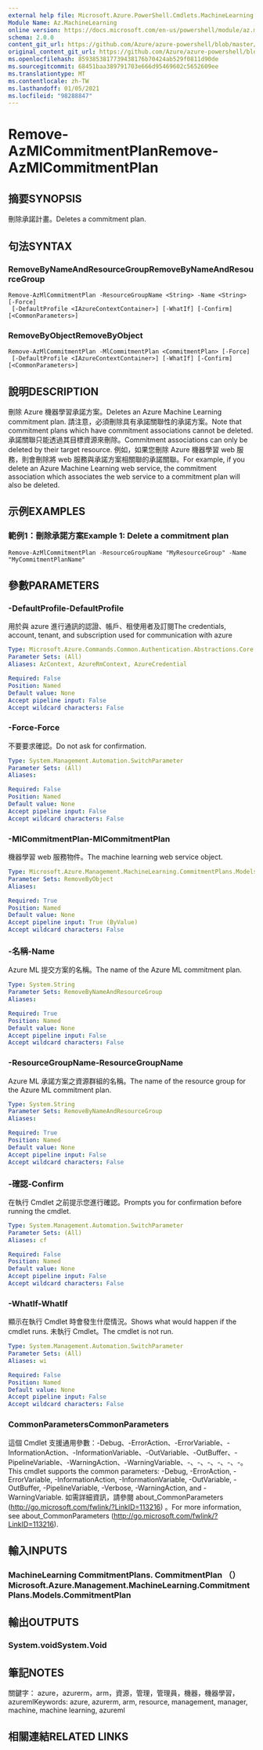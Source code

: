 ```yaml
---
external help file: Microsoft.Azure.PowerShell.Cmdlets.MachineLearning.dll-Help.xml
Module Name: Az.MachineLearning
online version: https://docs.microsoft.com/en-us/powershell/module/az.machinelearning/remove-azmlcommitmentplan
schema: 2.0.0
content_git_url: https://github.com/Azure/azure-powershell/blob/master/src/MachineLearning/MachineLearning/help/Remove-AzMlCommitmentPlan.md
original_content_git_url: https://github.com/Azure/azure-powershell/blob/master/src/MachineLearning/MachineLearning/help/Remove-AzMlCommitmentPlan.md
ms.openlocfilehash: 8593853817739438176b70424ab529f0811d90de
ms.sourcegitcommit: 68451baa389791703e666d95469602c5652609ee
ms.translationtype: MT
ms.contentlocale: zh-TW
ms.lasthandoff: 01/05/2021
ms.locfileid: "98288847"
---
```

# <span data-ttu-id="89c6b-101">Remove-AzMlCommitmentPlan</span><span class="sxs-lookup"><span data-stu-id="89c6b-101">Remove-AzMlCommitmentPlan</span></span>

## <span data-ttu-id="89c6b-102">摘要</span><span class="sxs-lookup"><span data-stu-id="89c6b-102">SYNOPSIS</span></span>
<span data-ttu-id="89c6b-103">刪除承諾計畫。</span><span class="sxs-lookup"><span data-stu-id="89c6b-103">Deletes a commitment plan.</span></span>

## <span data-ttu-id="89c6b-104">句法</span><span class="sxs-lookup"><span data-stu-id="89c6b-104">SYNTAX</span></span>

### <span data-ttu-id="89c6b-105">RemoveByNameAndResourceGroup</span><span class="sxs-lookup"><span data-stu-id="89c6b-105">RemoveByNameAndResourceGroup</span></span>
```
Remove-AzMlCommitmentPlan -ResourceGroupName <String> -Name <String> [-Force]
 [-DefaultProfile <IAzureContextContainer>] [-WhatIf] [-Confirm] [<CommonParameters>]
```

### <span data-ttu-id="89c6b-106">RemoveByObject</span><span class="sxs-lookup"><span data-stu-id="89c6b-106">RemoveByObject</span></span>
```
Remove-AzMlCommitmentPlan -MlCommitmentPlan <CommitmentPlan> [-Force]
 [-DefaultProfile <IAzureContextContainer>] [-WhatIf] [-Confirm] [<CommonParameters>]
```

## <span data-ttu-id="89c6b-107">說明</span><span class="sxs-lookup"><span data-stu-id="89c6b-107">DESCRIPTION</span></span>
<span data-ttu-id="89c6b-108">刪除 Azure 機器學習承諾方案。</span><span class="sxs-lookup"><span data-stu-id="89c6b-108">Deletes an Azure Machine Learning commitment plan.</span></span> <span data-ttu-id="89c6b-109">請注意，必須刪除具有承諾關聯性的承諾方案。</span><span class="sxs-lookup"><span data-stu-id="89c6b-109">Note that commitment plans which have commitment associations cannot be deleted.</span></span> <span data-ttu-id="89c6b-110">承諾關聯只能透過其目標資源來刪除。</span><span class="sxs-lookup"><span data-stu-id="89c6b-110">Commitment associations can only be deleted by their target resource.</span></span> <span data-ttu-id="89c6b-111">例如，如果您刪除 Azure 機器學習 web 服務，則會刪除將 web 服務與承諾方案相關聯的承諾關聯。</span><span class="sxs-lookup"><span data-stu-id="89c6b-111">For example, if you delete an Azure Machine Learning web service, the commitment association which associates the web service to a commitment plan will also be deleted.</span></span>

## <span data-ttu-id="89c6b-112">示例</span><span class="sxs-lookup"><span data-stu-id="89c6b-112">EXAMPLES</span></span>

### <span data-ttu-id="89c6b-113">範例1：刪除承諾方案</span><span class="sxs-lookup"><span data-stu-id="89c6b-113">Example 1: Delete a commitment plan</span></span>
```
Remove-AzMlCommitmentPlan -ResourceGroupName "MyResourceGroup" -Name "MyCommitmentPlanName"
```

## <span data-ttu-id="89c6b-114">參數</span><span class="sxs-lookup"><span data-stu-id="89c6b-114">PARAMETERS</span></span>

### <span data-ttu-id="89c6b-115">-DefaultProfile</span><span class="sxs-lookup"><span data-stu-id="89c6b-115">-DefaultProfile</span></span>
<span data-ttu-id="89c6b-116">用於與 azure 進行通訊的認證、帳戶、租使用者及訂閱</span><span class="sxs-lookup"><span data-stu-id="89c6b-116">The credentials, account, tenant, and subscription used for communication with azure</span></span>

```yaml
Type: Microsoft.Azure.Commands.Common.Authentication.Abstractions.Core.IAzureContextContainer
Parameter Sets: (All)
Aliases: AzContext, AzureRmContext, AzureCredential

Required: False
Position: Named
Default value: None
Accept pipeline input: False
Accept wildcard characters: False
```

### <span data-ttu-id="89c6b-117">-Force</span><span class="sxs-lookup"><span data-stu-id="89c6b-117">-Force</span></span>
<span data-ttu-id="89c6b-118">不要要求確認。</span><span class="sxs-lookup"><span data-stu-id="89c6b-118">Do not ask for confirmation.</span></span>

```yaml
Type: System.Management.Automation.SwitchParameter
Parameter Sets: (All)
Aliases:

Required: False
Position: Named
Default value: None
Accept pipeline input: False
Accept wildcard characters: False
```

### <span data-ttu-id="89c6b-119">-MlCommitmentPlan</span><span class="sxs-lookup"><span data-stu-id="89c6b-119">-MlCommitmentPlan</span></span>
<span data-ttu-id="89c6b-120">機器學習 web 服務物件。</span><span class="sxs-lookup"><span data-stu-id="89c6b-120">The machine learning web service object.</span></span>

```yaml
Type: Microsoft.Azure.Management.MachineLearning.CommitmentPlans.Models.CommitmentPlan
Parameter Sets: RemoveByObject
Aliases:

Required: True
Position: Named
Default value: None
Accept pipeline input: True (ByValue)
Accept wildcard characters: False
```

### <span data-ttu-id="89c6b-121">-名稱</span><span class="sxs-lookup"><span data-stu-id="89c6b-121">-Name</span></span>
<span data-ttu-id="89c6b-122">Azure ML 提交方案的名稱。</span><span class="sxs-lookup"><span data-stu-id="89c6b-122">The name of the Azure ML commitment plan.</span></span>

```yaml
Type: System.String
Parameter Sets: RemoveByNameAndResourceGroup
Aliases:

Required: True
Position: Named
Default value: None
Accept pipeline input: False
Accept wildcard characters: False
```

### <span data-ttu-id="89c6b-123">-ResourceGroupName</span><span class="sxs-lookup"><span data-stu-id="89c6b-123">-ResourceGroupName</span></span>
<span data-ttu-id="89c6b-124">Azure ML 承諾方案之資源群組的名稱。</span><span class="sxs-lookup"><span data-stu-id="89c6b-124">The name of the resource group for the Azure ML commitment plan.</span></span>

```yaml
Type: System.String
Parameter Sets: RemoveByNameAndResourceGroup
Aliases:

Required: True
Position: Named
Default value: None
Accept pipeline input: False
Accept wildcard characters: False
```

### <span data-ttu-id="89c6b-125">-確認</span><span class="sxs-lookup"><span data-stu-id="89c6b-125">-Confirm</span></span>
<span data-ttu-id="89c6b-126">在執行 Cmdlet 之前提示您進行確認。</span><span class="sxs-lookup"><span data-stu-id="89c6b-126">Prompts you for confirmation before running the cmdlet.</span></span>

```yaml
Type: System.Management.Automation.SwitchParameter
Parameter Sets: (All)
Aliases: cf

Required: False
Position: Named
Default value: None
Accept pipeline input: False
Accept wildcard characters: False
```

### <span data-ttu-id="89c6b-127">-WhatIf</span><span class="sxs-lookup"><span data-stu-id="89c6b-127">-WhatIf</span></span>
<span data-ttu-id="89c6b-128">顯示在執行 Cmdlet 時會發生什麼情況。</span><span class="sxs-lookup"><span data-stu-id="89c6b-128">Shows what would happen if the cmdlet runs.</span></span> <span data-ttu-id="89c6b-129">未執行 Cmdlet。</span><span class="sxs-lookup"><span data-stu-id="89c6b-129">The cmdlet is not run.</span></span>

```yaml
Type: System.Management.Automation.SwitchParameter
Parameter Sets: (All)
Aliases: wi

Required: False
Position: Named
Default value: None
Accept pipeline input: False
Accept wildcard characters: False
```

### <span data-ttu-id="89c6b-130">CommonParameters</span><span class="sxs-lookup"><span data-stu-id="89c6b-130">CommonParameters</span></span>
<span data-ttu-id="89c6b-131">這個 Cmdlet 支援通用參數：-Debug、-ErrorAction、-ErrorVariable、-InformationAction、-InformationVariable、-OutVariable、-OutBuffer、-PipelineVariable、-WarningAction、-WarningVariable、-、-、-、-、-、-。</span><span class="sxs-lookup"><span data-stu-id="89c6b-131">This cmdlet supports the common parameters: -Debug, -ErrorAction, -ErrorVariable, -InformationAction, -InformationVariable, -OutVariable, -OutBuffer, -PipelineVariable, -Verbose, -WarningAction, and -WarningVariable.</span></span> <span data-ttu-id="89c6b-132">如需詳細資訊，請參閱 about_CommonParameters (http://go.microsoft.com/fwlink/?LinkID=113216) 。</span><span class="sxs-lookup"><span data-stu-id="89c6b-132">For more information, see about_CommonParameters (http://go.microsoft.com/fwlink/?LinkID=113216).</span></span>

## <span data-ttu-id="89c6b-133">輸入</span><span class="sxs-lookup"><span data-stu-id="89c6b-133">INPUTS</span></span>

### <span data-ttu-id="89c6b-134">MachineLearning CommitmentPlans. CommitmentPlan （）</span><span class="sxs-lookup"><span data-stu-id="89c6b-134">Microsoft.Azure.Management.MachineLearning.CommitmentPlans.Models.CommitmentPlan</span></span>

## <span data-ttu-id="89c6b-135">輸出</span><span class="sxs-lookup"><span data-stu-id="89c6b-135">OUTPUTS</span></span>

### <span data-ttu-id="89c6b-136">System.void</span><span class="sxs-lookup"><span data-stu-id="89c6b-136">System.Void</span></span>

## <span data-ttu-id="89c6b-137">筆記</span><span class="sxs-lookup"><span data-stu-id="89c6b-137">NOTES</span></span>
<span data-ttu-id="89c6b-138">關鍵字： azure，azurerm，arm，資源，管理，管理員，機器，機器學習，azureml</span><span class="sxs-lookup"><span data-stu-id="89c6b-138">Keywords: azure, azurerm, arm, resource, management, manager, machine, machine learning, azureml</span></span>

## <span data-ttu-id="89c6b-139">相關連結</span><span class="sxs-lookup"><span data-stu-id="89c6b-139">RELATED LINKS</span></span>
